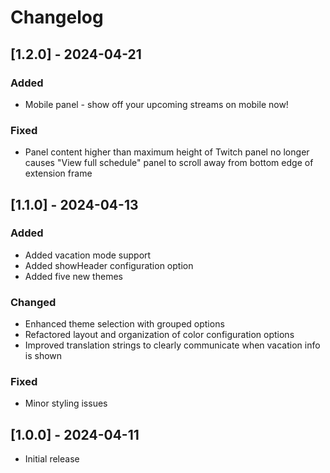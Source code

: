 # Changelog

## [1.2.0] - 2024-04-21

### Added
- Mobile panel - show off your upcoming streams on mobile now!

### Fixed
- Panel content higher than maximum height of Twitch panel no longer causes "View full schedule" panel to scroll away from bottom edge of extension frame

## [1.1.0] - 2024-04-13

### Added
- Added vacation mode support
- Added showHeader configuration option
- Added five new themes

### Changed
- Enhanced theme selection with grouped options
- Refactored layout and organization of color configuration options
- Improved translation strings to clearly communicate when vacation info is shown

### Fixed
- Minor styling issues

## [1.0.0] - 2024-04-11

- Initial release
